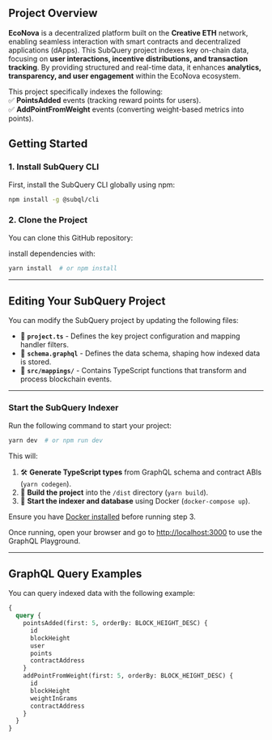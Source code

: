## **Project Overview**

**EcoNova** is a decentralized platform built on the **Creative ETH** network, enabling seamless interaction with smart contracts and decentralized applications (dApps). This SubQuery project indexes key on-chain data, focusing on **user interactions, incentive distributions, and transaction tracking**. By providing structured and real-time data, it enhances **analytics, transparency, and user engagement** within the EcoNova ecosystem.

This project specifically indexes the following:  
✅ **PointsAdded** events (tracking reward points for users).  
✅ **AddPointFromWeight** events (converting weight-based metrics into points).

## **Getting Started**

### **1. Install SubQuery CLI**

First, install the SubQuery CLI globally using npm:

```sh
npm install -g @subql/cli
```

### **2. Clone the Project**

You can clone this GitHub repository:

install dependencies with:

```sh
yarn install  # or npm install
```

---

## **Editing Your SubQuery Project**

You can modify the SubQuery project by updating the following files:

- 📄 **`project.ts`** - Defines the key project configuration and mapping handler filters.
- 📄 **`schema.graphql`** - Defines the data schema, shaping how indexed data is stored.
- 📄 **`src/mappings/`** - Contains TypeScript functions that transform and process blockchain events.

---

### **Start the SubQuery Indexer**

Run the following command to start your project:

```sh
yarn dev  # or npm run dev
```

This will:

1. 🛠 **Generate TypeScript types** from GraphQL schema and contract ABIs (`yarn codegen`).
2. 🚀 **Build the project** into the `/dist` directory (`yarn build`).
3. 🐳 **Start the indexer and database** using Docker (`docker-compose up`).

Ensure you have [Docker installed](https://docs.docker.com/engine/install) before running step 3.

Once running, open your browser and go to [http://localhost:3000](http://localhost:3000) to use the GraphQL Playground.

---

## **GraphQL Query Examples**

You can query indexed data with the following example:

```graphql
{
  query {
    pointsAdded(first: 5, orderBy: BLOCK_HEIGHT_DESC) {
      id
      blockHeight
      user
      points
      contractAddress
    }
    addPointFromWeight(first: 5, orderBy: BLOCK_HEIGHT_DESC) {
      id
      blockHeight
      weightInGrams
      contractAddress
    }
  }
}
```
